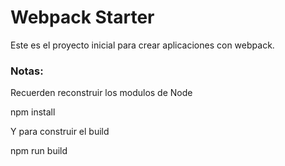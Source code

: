 # Webpack Starter

Este es el proyecto inicial para crear aplicaciones con webpack.

### Notas:
Recuerden reconstruir los modulos de Node

npm install

Y para construir el build

npm run build

